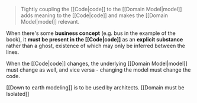 > Tightly coupling the [[Code|code]] to the [[Domain Model|model]] adds meaning to the [[Code|code]] and makes the [[Domain Model|model]] relevant.

When there's some **business concept** (e.g. bus in the example of the book), it **must be present in the [[Code|code]]** as an **explicit substance** rather than a ghost, existence of which may only be inferred between the lines.

When the [[Code|code]] changes, the underlying [[Domain Model|model]] must change as well, and vice versa - changing the model must change the code.

[[Down to earth modeling]] is to be used by architects.
[[Domain must be Isolated]]
